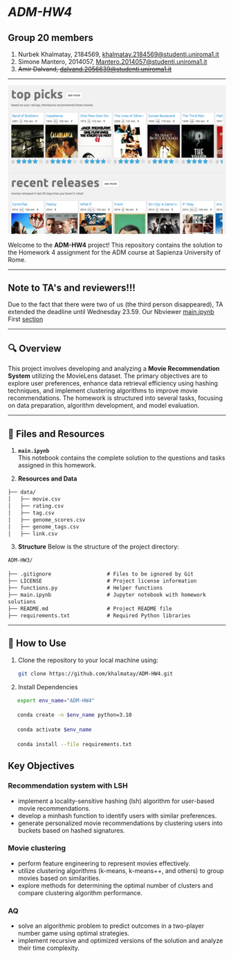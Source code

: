 # ***ADM-HW4***  

## Group 20 members
1. Nurbek Khalmatay, 2184569, khalmatay.2184569@studenti.uniroma1.it
2. Simone Mantero, 2014057, Mantero.2014057@studenti.uniroma1.it
3. ~~Amir Dalvand, dalvand.2056639@studenti.uniroma1.it~~







---

![img.png](images/img.png)

Welcome to the **ADM-HW4** project! This repository contains the solution to the Homework 4 assignment for the ADM course at Sapienza University of Rome. 

---
## Note to TA's and reviewers!!!
Due to the fact that there were two of us (the third person disappeared), TA extended the deadline until Wednesday 23.59.
Our Nbviewer [main.ipynb](https://nbviewer.org/github/khalmatay/ADM-HW4/blob/main/main.ipynb)
First [section](https://nbviewer.org/github/khalmatay/ADM-HW4/blob/main/main-1.ipynb)





---

## 🔍 **Overview**
This project involves developing and analyzing a **Movie Recommendation System** utilizing the MovieLens dataset. The primary objectives are to explore user preferences, enhance data retrieval efficiency using hashing techniques, and implement clustering algorithms to improve movie recommendations. The homework is structured into several tasks, focusing on data preparation, algorithm development, and model evaluation.



--- 


## 📂 **Files and Resources**

1. **`main.ipynb`**  
   This notebook contains the complete solution to the questions and tasks assigned in this homework.  

2. **Resources and Data**  
```
├── data/
│   ├── movie.csv
│   ├── rating.csv
│   ├── tag.csv
│   ├── genome_scores.csv
│   ├── genome_tags.csv
│   ├── link.csv
```
3. **Structure**
Below is the structure of the project directory:

```plaintext
ADM-HW3/

├── .gitignore                  # Files to be ignored by Git
├── LICENSE                     # Project license information
├── functions.py                # Helper functions
├── main.ipynb                  # Jupyter notebook with homework solutions
├── README.md                   # Project README file
├── requirements.txt            # Required Python libraries
````

---

## 📖 **How to Use**

1. Clone the repository to your local machine using:  
   ```bash
   git clone https://github.com/khalmatay/ADM-HW4.git
   ```
   
2. Install Dependencies

```bash
   export env_name="ADM-HW4"
   
   conda create -n $env_name python=3.10
   
   conda activate $env_name
   
   conda install --file requirements.txt
```
## Key Objectives

### Recommendation system with LSH

- implement a locality-sensitive hashing (lsh) algorithm for user-based movie recommendations.
- develop a minhash function to identify users with similar preferences.
- generate personalized movie recommendations by clustering users into buckets based on hashed signatures.

### Movie clustering

- perform feature engineering to represent movies effectively.
- utilize clustering algorithms (k-means, k-means++, and others) to group movies based on similarities.
- explore methods for determining the optimal number of clusters and compare clustering algorithm performance.

### AQ

- solve an algorithmic problem to predict outcomes in a two-player number game using optimal strategies.
- implement recursive and optimized versions of the solution and analyze their time complexity.



